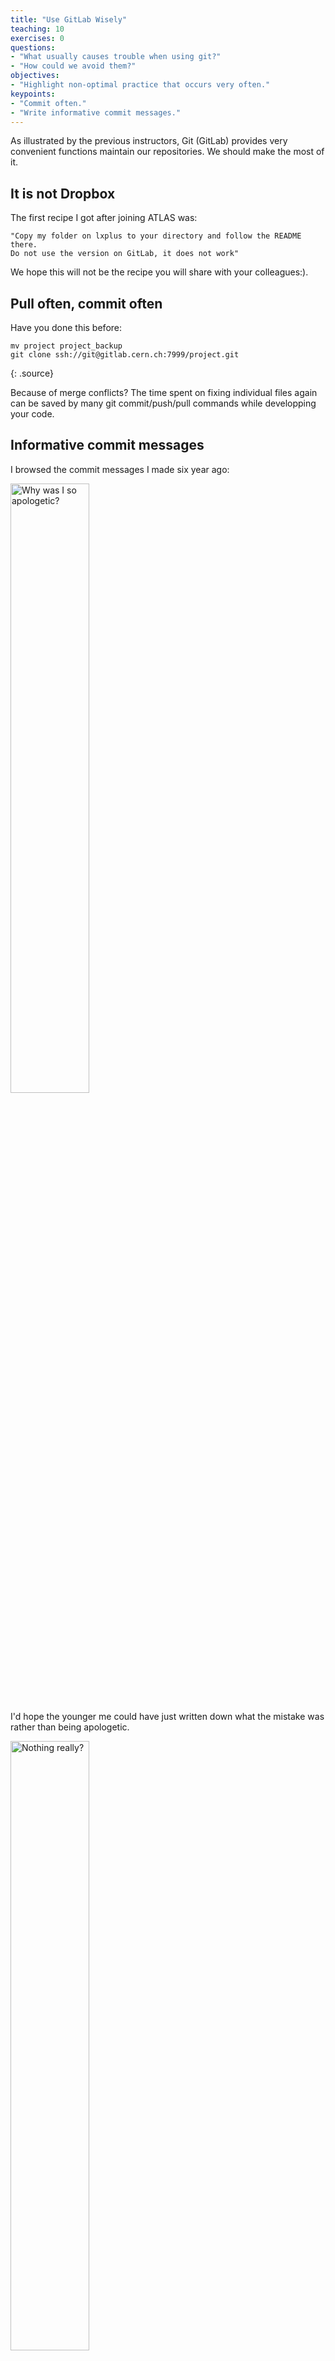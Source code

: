 ```yaml
---
title: "Use GitLab Wisely"
teaching: 10
exercises: 0
questions:
- "What usually causes trouble when using git?"
- "How could we avoid them?"
objectives:
- "Highlight non-optimal practice that occurs very often."
keypoints:
- "Commit often."
- "Write informative commit messages."
---
```


As illustrated by the previous instructors, Git (GitLab) provides very convenient functions maintain our repositories. We should make the most of it. 

## It is not Dropbox

The first recipe I got after joining ATLAS was:

```
"Copy my folder on lxplus to your directory and follow the README there. 
Do not use the version on GitLab, it does not work"
```

We hope this will not be the recipe you will share with your colleagues:).

## Pull often, commit often

Have you done this before:

~~~
mv project project_backup
git clone ssh://git@gitlab.cern.ch:7999/project.git
~~~
{: .source}

Because of merge conflicts? The time spent on fixing individual files again can be saved by many git commit/push/pull commands while developping your code.

## Informative commit messages

I browsed the commit messages I made six year ago:

<img src="{{ page.root }}/fig/ShameOne.jpg" alt="Why was I so apologetic?" width="50%" />

I'd hope the younger me could have just written down what the mistake was rather than being apologetic.

<img src="{{ page.root }}/fig/ShameTwo.jpg" alt="Nothing really?" width="50%" />
   
This is rather ambiguous as it could really have been literally nothing or a reflection of my state of mind. It turned out that I fixed a dump bug introduced by me.  

There are many articles defining how and why to write a good commit message ([here's one](https://chris.beams.io/posts/git-commit/)) but the basics are:

* Short one-line __subject__ describing what is done
* Longer multiline explanation of __why__ it was done
* Tell more than what files were changed. That's already obvious in the commit.

## Merge requests and code reviews

#### Merge requests

Merge requests in GitLab (and pull requests in GitHub) are some of the most powerful tools for collaboration and ensuring good practices are followed. You should _always_ make a merge request when submitting a significant change to a code base used by multiple people. 
Merge requests give other developers the opportunity to
* comment on your code, 
* make suggestions, and 
* review your work.

#### Code reviews

__[Code reviews](https://www.atlassian.com/agile/software-development/code-reviews)__ are one of the most effective techniques for any software project. Not only do they keep bugs from making it into the code base, but they are great for sharing knowledge. "When a developer is finished working on an issue, another developer looks over the code and considers questions like:
* Are there any obvious logic errors in the code?
* Looking at the requirements, are all cases fully implemented?
* Are the new automated tests sufficient for the new code? Do existing automated tests need to be rewritten to account for changes in the code?
* Does the new code conform to existing style guidelines?"
(- [Code reviews](https://www.atlassian.com/agile/software-development/code-reviews))

They are one of the best tools for mentoring new developers. **Merge requests** are the core structures for code reviews. They enable comments on individual lines of code, and keep a record of discussion about how a decision was reached. You are encouraged to (a) review any code that someone writes to your repository and (b) request than any code you push to a repository is looked over by a colleague.

<a href="https://oroinc.com/orocrm/blog/performing-efficient-code-review-part-i-best-practices/">
  <img src="{{ page.root }}/fig/code-review-best-practices.png" alt="Formatting Rules" height=300px/>
</a>


An excellent way to learn about the ATLAS codebase is to sign up for a [merge review shift](https://atlassoftwaredocs.web.cern.ch/guides/MR_reviewers/)! As a level-1 shifter you mostly follow a checklist and can raise any confusing changes to the level-2 shifters. Try it out!

{% include links.md %}

